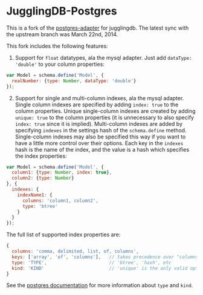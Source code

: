 # JugglingDB-Postgres

This is a fork of the [postgres-adapter](https://github.com/jugglingdb/postgres-adapter) for jugglingdb. The latest sync with the upstream branch was March 22nd, 2014.

This fork includes the following features:

1. Support for `float` datatypes, ala the mysql adapter. Just add `dataType: 'double'` to your column properties:

  ```javascript
  var Model = schema.define('Model', {
    realNumber: {type: Number, dataType: 'double'}
  });
  ```

2. Support for single and multi-column indexes, ala the mysql adapter. Single column indexes are specified by adding `index: true` to the column properties. Unique single-column indexes are created by adding `unique: true` to the column properties (it is unnecessary to also specify `index: true` since it is implied). Multi-column indexes are added by specifying `indexes` in the settings hash of the `schema.define` method. Single-column indexes may also be specified this way if you want to have a little more control over their options. Each key in the `indexes` hash is the name of the index, and the value is a hash which specifies the index properties:

  ```javascript
  var Model = schema.define('Model', {
    column1: {type: Number, index: true},
    column2: {type: Number}
  }, {
    indexes: {
      indexName1: {
        columns: 'column1, column2',
        type: 'btree'
      }
    }
  });
  ```
  
  The full list of supported index properties are:
  
  ```javascript
  {
    columns: 'comma, delimited, list, of, columns',
    keys: ['array', 'of', 'columns'],   // takes precedence over "columns"!
    type: 'TYPE',                       // 'btree', 'hash', etc
    kind: 'KIND'                        // 'unique' is the only valid option
  }
  ```
  
  See the [postgres documentation](http://www.postgresql.org/docs/9.1/static/sql-createindex.html) for more information about `type` and `kind`.